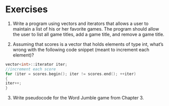 # Exercises

1. Write a program using vectors and iterators that allows a user to maintain a list of his or her favorite games. The program should allow the user to list all game titles, add a game title, and remove a game title.

2. Assuming that scores is a vector that holds elements of type int, what’s wrong with the following code snippet (meant to increment each element)?
```cpp
vector<int>::iterator iter;
//increment each score
for (iter = scores.begin(); iter != scores.end(); ++iter)
{
iter++;
}
```

3. Write pseudocode for the Word Jumble game from Chapter 3.